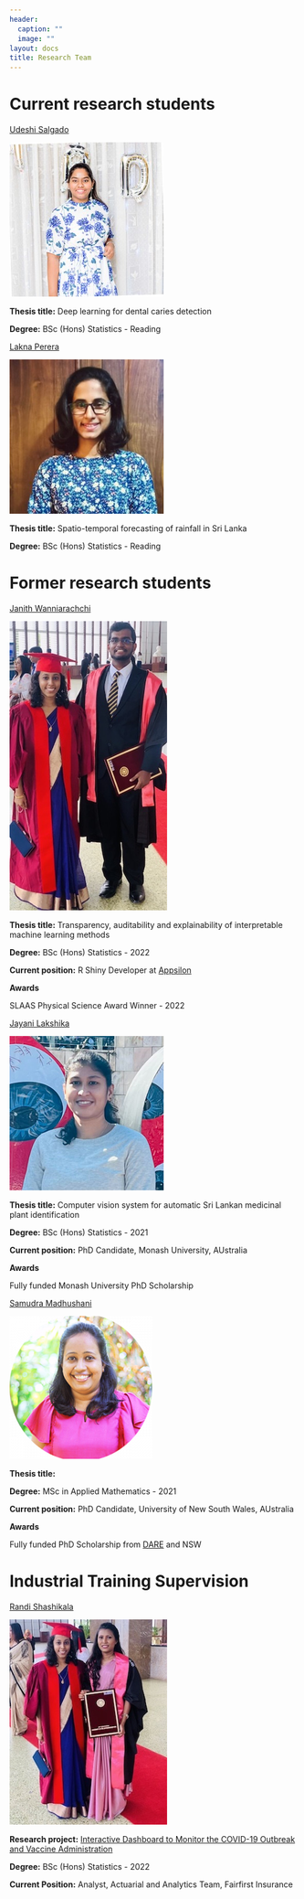 ```yaml
---
header:
  caption: ""
  image: ""
layout: docs
title: Research Team
---
```



# Current research students

[Udeshi Salgado](https://www.linkedin.com/in/udeshi-salgado/?originalSubdomain=lk)

![](udeshi.jpeg)

**Thesis title:** Deep learning for dental caries detection

**Degree:** BSc (Hons) Statistics - Reading


[Lakna Perera](https://www.linkedin.com/in/lakna-perera/?trk=public_profile_browsemap&originalSubdomain=lk)

![](lakna.jpeg)

**Thesis title:** Spatio-temporal forecasting of rainfall in Sri Lanka 

**Degree:** BSc (Hons) Statistics - Reading


# Former research students

[ Janith Wanniarachchi](https://janithwanni.netlify.app/)

![](janith.jpg)

**Thesis title:** Transparency, auditability and explainability of interpretable machine learning methods

**Degree:** BSc (Hons) Statistics - 2022

**Current position:** R Shiny Developer at [Appsilon](https://appsilon.com/)

**Awards**

SLAAS Physical Science Award Winner - 2022


[ Jayani Lakshika](https://jayanilakshika.netlify.app/)

![](jayani.png)

**Thesis title:** Computer vision system for
automatic Sri Lankan medicinal
plant identification

**Degree:** BSc (Hons) Statistics - 2021

**Current position:** PhD Candidate, Monash University, AUstralia

**Awards**

Fully funded Monash University PhD Scholarship


[Samudra Madhushani](https://darecentre.org.au/portfolio_page/samudra-madushani/)

![](samudra.png)

**Thesis title:** 

**Degree:** MSc in Applied Mathematics - 2021

**Current position:** PhD Candidate, University of New South Wales, AUstralia

**Awards**

Fully funded PhD Scholarship from [DARE](https://darecentre.org.au/) and NSW


# Industrial Training Supervision

[Randi Shashikala](https://www.linkedin.com/in/randi-shashikala-b885351b8/)

![](randi.jpg)

**Research project:** [Interactive Dashboard to Monitor the COVID-19 Outbreak and Vaccine Administration](https://thiyangt.github.io/coviddashboard/)

**Degree:** BSc (Hons) Statistics - 2022

**Current Position:** Analyst, Actuarial and Analytics Team, Fairfirst Insurance 

